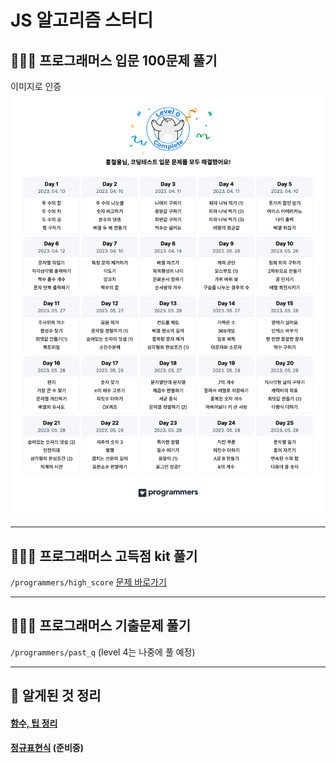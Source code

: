 # JS 알고리즘 스터디

## 🧑🏻‍💻 프로그래머스 입문 100문제 풀기
이미지로 인증
<img src="./image/코딩테스트%20입문%20캘린더%20.png" />

***

## 🧑🏻‍💻 프로그래머스 고득점 kit 풀기
`/programmers/high_score`
[문제 바로가기](https://school.programmers.co.kr/learn/challenges?tab=algorithm_practice_kit)

***

## 🧑🏻‍💻 프로그래머스 기출문제 풀기
`/programmers/past_q`
(level 4는 나중에 풀 예정)

***
 
## 📝 알게된 것 정리
#### [함수, 팁 정리](https://velog.io/@cu1210/JS%EB%A1%9C-%EC%BD%94%EB%94%A9%ED%85%8C%EC%8A%A4%ED%8A%B8-%EC%B2%98%EC%9D%8C-%EC%A4%80%EB%B9%84%ED%95%98%EB%A9%B4%EC%84%9C-%EC%95%8C%EA%B2%8C%EB%90%9C-%ED%95%A8%EC%88%98-%ED%8C%81)
#### [정규표현식]() (준비중)